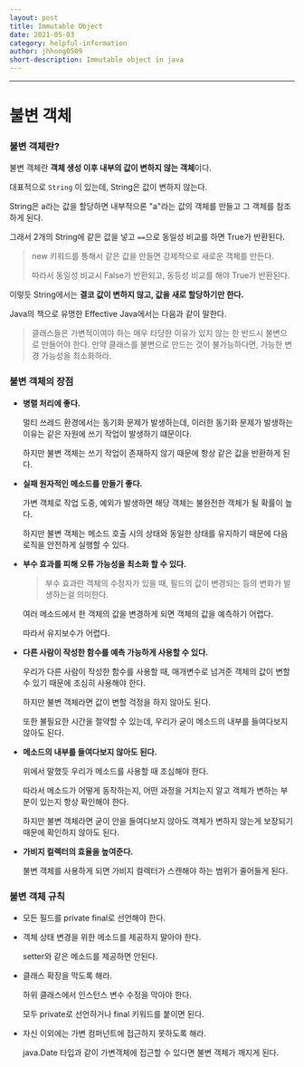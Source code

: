```yaml
---
layout: post
title: Immutable Object
date: 2021-05-03
category: helpful-information
author: jhhong0509
short-description: Immutable object in java
---
```

------

# 불변 객체

### 불변 객체란?

불변 객체란 **객체 생성 이후 내부의 값이 변하지 않는 객체**이다.



대표적으로 `String` 이 있는데, String은 값이 변하지 않는다.

String은 a라는 값을 할당하면 내부적으론 "a"라는 값의 객체를 만들고 그 객체를 참조하게 된다.

그래서 2개의 String에 같은 값을 넣고 `==`으로 동일성 비교를 하면 True가 반환된다.

> new 키워드를 통해서 같은 값을 만들면 강제적으로 새로운 객체를 만든다.
>
> 따라서 동일성 비교시 False가 반환되고, 동등성 비교를 해야 True가 반환된다.

이렇듯 String에서는 **결코 값이 변하지 않고, 값을 새로 할당하기만 한다.**

Java의 책으로 유명한 Effective Java에서는 다음과 같이 말한다.

> 클래스들은 가변적이여야 하는 매우 타당한 이유가 있지 않는 한 반드시 불변으로 만들어야 한다. 만약 클래스를 불변으로 만드는 것이 불가능하다면, 가능한 변경 가능성을 최소화하라.



### 불변 객체의 장점

- **병렬 처리에 좋다.**

  멀티 쓰레드 환경에서는 동기화 문제가 발생하는데, 이러한 동기화 문제가 발생하는 이유는 같은 자원에 쓰기 작업이 발생하기 떄문이다.

  하지만 불변 객체는 쓰기 작업이 존재하지 않기 때문에 항상 같은 값을 반환하게 된다.

- **실패 원자적인 메소드를 만들기 좋다.**

  가변 객체로 작업 도중, 예외가 발생하면 해당 객체는 불완전한 객체가 될 확률이 높다.

  하지만 불변 객체는 메소드 호출 시의 상태와 동일한 상태를 유지하기 때문에 다음 로직을 안전하게 실행할 수  있다.

- **부수 효과를 피해 오류 가능성을 최소화 할 수 있다.**

  > 부수 효과란 객체의 수정자가 있을 때, 필드의 값이 변경되는 등의 변화가 발생하는걸 의미한다.

  여러 메소드에서 한 객체의 값을 변경하게 되면 객체의 값을 예측하기 어렵다.

  따라서 유지보수가 어렵다.

- **다른 사람이 작성한 함수를 예측 가능하게 사용할 수 있다.**

  우리가 다른 사람이 작성한 함수를 사용할 때, 매개변수로 넘겨준 객체의 값이 변할 수 있기 때문에 조심히 사용해야 한다.

  하지만 불변 객체라면 값이 변할 걱정을 하지 않아도 된다.

  또한 불필요한 시간을 절약할 수 있는데, 우리가 굳이 메소드의 내부를 들여다보지 않아도 된다.

- **메소드의 내부를 들여다보지 않아도 된다.**

  위에서 말했듯 우리가 메소드를 사용할 때 조심해야 한다.

  따라서 메소드가 어떻게 동작하는지, 어떤 과정을 거치는지 알고 객체가 변하는 부분이 있는지 항상 확인해야 한다.

  하지만 불변 객체라면 굳이 안을 들여다보지 않아도 객체가 변하지 않는게 보장되기 때문에 확인하지 않아도 된다.

- **가비지 컬렉터의 효율을 높여준다.**

  불변 객체를 사용하게 되면 가비지 컬렉터가 스캔해야 하는 범위가 줄어들게 된다.



###  불변 객체 규칙

- 모든 필드를 private final로 선언해야 한다.

- 객체 상태 변경을 위한 메소드를 제공하지 말아야 한다.

  setter와 같은 메소드를 제공하면 안된다.

- 클래스 확장을 막도록 해라.

  하위 클래스에서 인스턴스 변수 수정을 막아야 한다.

  모두 private로 선언하거나 final 키워드를 붙이면 된다.

- 자신 이외에는 가변 컴퍼넌트에 접근하지 못하도록 해라.

  java.Date 타입과 같이 가변객체에 접근할 수 있다면 불변 객체가 깨지게 된다.